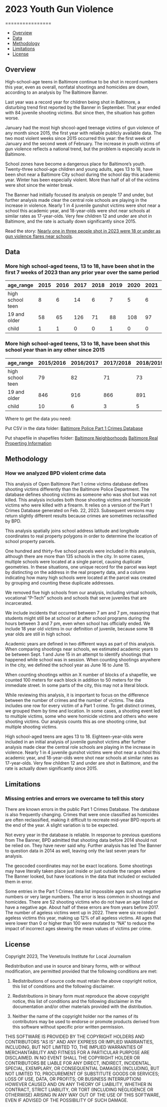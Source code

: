 # 2023 Youth Gun Violence
================
 - [Overview](#overview)
 - [Data](#data)
 - [Methodology](#method)
 - [Limitations](#limitations)
 - [License](#license)

## Overview

High-school-age teens in Baltimore continue to be shot in record numbers this year, even as overall, nonfatal shootings and homicides are down, according to an analysis by The Baltimore Banner.

Last year was a record year for children being shot in Baltimore, a disturbing trend first reported by the Banner in September. That year ended with 84 juvenile shooting victims. But since then, the situation has gotten worse.

January had the most high shcool-aged teenage victims of gun violence of any month since 2015, the first year with reliable publicly available data. The two most violent weeks since 2015 occurred this year: the first week of January and the second week of February. The increase in youth victims of gun violence reflects a national trend, but the problem is especially acute in Baltimore.

School zones have become a dangerous place for Baltimore’s youth. Twenty-three school-age children and young adults, ages 13 to 18, have been shot near a Baltimore City school during the school day this academic year. Winter has been especially violent. More than half of all of the victims were shot since the winter break.

The Banner had initially focused its analysis on people 17 and under, but further analysis made clear the central role schools are playing in the increase in violence. Nearly 1 in 4 juvenile gunshot victims were shot near a school this academic year, and 18-year-olds were shot near schools at similar rates as 17-year-olds. Very few children 12 and under are shot in Baltimore, and the rate is actually down significantly since 2015.

Read the story: [Nearly one in three people shot in 2023 were 18 or under as gun violence flares near schools](www.thebaltimorebanner.com/article/teenage-shootings-gun-violence-UFHVSE7HWVDGPB6YEFXLN4HQPQ/).

<a id="data"></a>
## Data

### More high school-aged teens, 13 to 18, have been shot in the first 7 weeks of 2023 than any prior year over the same period
age_range | 2015 | 2016 | 2017 | 2018 | 2019 | 2020 | 2021 | 2022 | 2023
--- | --- | --- | --- | --- | --- | --- | --- | --- | ---
high school teen | 8 | 6 | 14 | 6 | 7 | 5 | 6 | 20 | 29
19 and older| 58 | 65 | 126 | 71 | 88 | 108 | 97 | 113 | 71
child | 1 | 1 | 0 | 0 | 1 | 0 | 0 | 0 | 1

### More high school-aged teens, 13 to 18, have been shot this school year than in any other since 2015
age_range | 2015/2016 | 2016/2017 | 2017/2018 | 2018/2019 | 2019/2020 | 2020/2021 | 2021/2022 | 2022/2023
--- | --- | --- | --- | --- | --- | --- | --- | ---
high school teen | 79 | 82 | 71 | 73 | 99 | 87 | 95 | 122
19 and older | 846 | 916 | 866 | 891 | 991 | 918 | 954 | 834
child | 10 | 6 | 3 | 5 | 5 | 2 | 4 | 2


Where to get the data you need:

Put CSV in the data folder:
[Baltimore Police Part 1 Crimes Database](https://data.baltimorecity.gov/datasets/part-1-crime-data-/explore)

Put shapefile in shapefiles folder:
[Baltimore Neighborhoods](https://data.baltimorecity.gov/datasets/neighborhood-1/explore?location=39.284818%2C-76.620500%2C11.86)
[Baltimore Real Properting Information](https://data.baltimorecity.gov/datasets/real-property-information-2/explore)

<a id="method"></a>

## Methodology
### How we analyzed BPD violent crime data

This analysis of Open Baltimore Part 1 crime victims database defines shooting victims differently than the Baltimore Police Department. The database defines shooting victims as someone who was shot but was not killed. This analysis includes both those shooting victims and homicide victims who were killed with a firearm. It relies on a version of the Part 1 Crimes Database generated on Feb. 22, 2023. Subsequent versions may return slightly different results because crimes are sometimes reclassified by BPD.

This analysis spatially joins school address latitude and longitude coordinates to real property polygons in order to determine the location of school property parcels.

One hundred and thirty-five school parcels were included in this analysis, although there are more than 135 schools in the city. In some cases, multiple schools were located at a single parcel, causing duplicate geometries. In these situations, one unique record for the parcel was kept by distincting on the address in the real property data, and a column indicating how many high schools were located at the parcel was created by grouping and counting these duplicate addresses.

We removed five high schools from our analysis, including virtual schools, vocational “P-Tech” schools and schools that serve juveniles that are incarcerated.

We include incidents that occurred between 7 am and 7 pm, reasoning that students might still be at school or at after school programs during the hours between 3 and 7 pm, even when school has officially ended. We include 18 year old victims in our definition of juvenile, because some 18 year olds are still in high school.

Academic years are defined in two different ways as part of this analysis. When comparing shootings near schools, we estimated academic years to be between Sept. 1 and June 15 in an attempt to identify shootings that happened while school was in session. When counting shootings anywhere in the city, we defined the school year as June 16 to June 15.

When counting shootings within an X number of blocks of a shapefile, we counted 100 meters for each block in addition to 50 meters for the immediate street. In some parts of the city, this may not a literal block.

While reviewing this analysis, it is important to focus on the difference between the number of crimes and the number of victims. The data includes one row for every victim of a Part 1 crime. To get distinct crimes, we grouped them by time and location. In some cases, a shooting event led to multiple victims, some who were homicide victims and others who were shooting victims. Our analysis counts this as one shooting crime, but multiple shooting victims.

High school-aged teens are ages 13 to 18. Eighteen-year-olds were included in an initial analysis of juvenile gunshot victims after further analysis made clear the central role schools are playing in the increase in violence. Nearly 1 in 4 juvenile gunshot victims were shot near a school this academic year, and 18-year-olds were shot near schools at similar rates as 17-year-olds. Very few children 12 and under are shot in Baltimore, and the rate is actually down significantly since 2015.

<a id="limitations"></a>

## Limitations
### Missing entries and errors we overcame to tell this story

There are known errors in the public Part 1 Crimes Database. The database is also frequently changing. Crimes that were once classified as homicides are often reclassified, making it difficult to recreate mid-year BPD reports at the end of the year. A slight variation is to be expected.

Not every year in the database is reliable. In response to previous questions from The Banner, BPD admitted that shooting data before 2014 should not be relied on. They have never said why. Further analysis has led The Banner to question data in 2014 as well, leaving only the last seven years for analysis.

The geocoded coordinates may not be exact locations. Some shootings may have literally taken place just inside or just outside the ranges where The Banner looked, but have locations in the data that included or excluded them in error.

Some entries in the Part 1 Crimes data list impossible ages such as negative numbers or very large numbers. The error is less common in shootings and homicides. There are 52 shooting victims who do not have an age listed or have a negative age. About half of these errors are from years before 2017. The number of ageless victims went up in 2022. There were six recorded ageless victims this year, making up 12% of all ageless victims. All ages that were lower than 0 or higher than 100 were mutated to “NA” to reduce the impact of incorrect ages skewing the mean values of victims per crime.

<a id="license"></a>

## License

Copyright 2023, The Venetoulis Institute for Local Journalism

Redistribution and use in source and binary forms, with or without modification, are permitted provided that the following conditions are met:

1. Redistributions of source code must retain the above copyright notice, this list of conditions and the following disclaimer.

2. Redistributions in binary form must reproduce the above copyright notice, this list of conditions and the following disclaimer in the documentation and/or other materials provided with the distribution.

3. Neither the name of the copyright holder nor the names of its contributors may be used to endorse or promote products derived from this software without specific prior written permission.

THIS SOFTWARE IS PROVIDED BY THE COPYRIGHT HOLDERS AND CONTRIBUTORS "AS IS" AND ANY EXPRESS OR IMPLIED WARRANTIES, INCLUDING, BUT NOT LIMITED TO, THE IMPLIED WARRANTIES OF MERCHANTABILITY AND FITNESS FOR A PARTICULAR PURPOSE ARE DISCLAIMED. IN NO EVENT SHALL THE COPYRIGHT HOLDER OR CONTRIBUTORS BE LIABLE FOR ANY DIRECT, INDIRECT, INCIDENTAL, SPECIAL, EXEMPLARY, OR CONSEQUENTIAL DAMAGES (INCLUDING, BUT NOT LIMITED TO, PROCUREMENT OF SUBSTITUTE GOODS OR SERVICES; LOSS OF USE, DATA, OR PROFITS; OR BUSINESS INTERRUPTION) HOWEVER CAUSED AND ON ANY THEORY OF LIABILITY, WHETHER IN CONTRACT, STRICT LIABILITY, OR TORT (INCLUDING NEGLIGENCE OR OTHERWISE) ARISING IN ANY WAY OUT OF THE USE OF THIS SOFTWARE, EVEN IF ADVISED OF THE POSSIBILITY OF SUCH DAMAGE.
